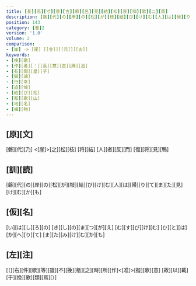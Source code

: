 ```yaml
---
title: [長][忌][寸][意][吉][麻][呂][見][結][松][哀][咽][歌][二][首]
description: [磐][代][の][岸][の][松][が][枝][結][び][け][む][人][は][帰][り][て][ま][た][見][け][む][か][も]
position: 143
category: [巻]2
version: '1.0'
volume: 2
comparison:
- [岸] -> [崖] [[金]][[元]][[古]]
keywords:
- [挽][歌]
- [作][者][：][長][意][吉][麻][呂]
- [有][間][皇][子]
- [鎮][魂]
- [行][幸]
- [追][悼]
- [結][び][松]
- [和][歌][山]
- [地][名]
- [植][物]
---
```


## [原][文]

[磐][代][乃] <[崖]>[之][松][枝] [将][結] [人][者][反][而] [復][将][見][鴨]

## [訓][読]

[磐][代][の][岸][の][松][が][枝][結][び][け][む][人][は][帰][り][て][ま][た][見][け][む][か][も]

## [仮][名]

[い][は][し][ろ][の] [き][し][の][ま][つ][が][え] [む][す][び][け][む] [ひ][と][は][か][へ][り][て] [ま][た][み][け][む][か][も]

## [左][注]

[（][右][件][歌][等][雖][不][挽][柩][之][時][所][作]<[准]>[擬][歌][意] [故][以][載][于][挽][歌][類][焉][）]
